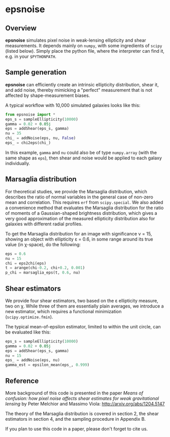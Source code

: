 # epsnoise

## Overview
**epsnoise** simulates pixel noise in weak-lensing ellipticity and shear measurements. It depends mainly on ```numpy```, with some ingredients of ```scipy``` (listed below). Simply place the python file, where the interpreter can find it, e.g. in your ```$PYTHONPATH```.

## Sample generation

**epsnoise** can efficiently create an intrinsic ellipticity distribution, shear it, and add noise, thereby mimicking a "perfect" measurement that is not affected by shape-measurement biases.

A typical workflow with 10,000 simulated galaxies looks like this:

```python
from epsnoise import *
eps_s = sampleEllipticity(10000)
gamma = 0.02 + 0.05j
eps = addShear(eps_s, gamma)
nu = 35
chi_ = addNoise(eps, nu, False)
eps_ = chi2eps(chi_)
```
In this example, ```gamma``` and ```nu``` could also be of type ```numpy.array``` (with the same shape as ```eps```), then shear and noise would be applied to each galaxy individually.

## Marsaglia distribution

For theoretical studies, we provide the Marsaglia distribution, which describes the ratio of normal variables in the general case of non-zero mean and correlation. This requires ```erf``` from ```scipy.special```. We also added a convenience method that evaluates the Marsaglia distribution for the ratio of moments of a Gaussian-shaped brightness distribution, which gives a very good approximation of the measured ellipticity distribution also for galaxies with different radial profiles.

To get the Marsaglia distribution for an image with significance &nu; = 15, showing an object with ellipticity &epsilon; = 0.6, in some range around its true value (in &chi;-space), do the following:
```python
eps = 0.6
nu = 15
chi = eps2chi(eps)
t = arange(chi-0.2, chi+0.2, 0.001)
p_chi = marsaglia_eps(t, 0.6, nu)
```

## Shear estimators

We provide four shear estimators, two based on the &epsilon; ellipticity measure, two on &chi;. While three of them are essentially plain averages, we introduce a new estimator, which requires a functional minimization (```scipy.optimize.fmin```).

The typical mean-of-epsilon estimator, limited to within the unit circle, can be evaluated like this:

```python
eps_s = sampleEllipticity(10000)
gamma = 0.02 + 0.05j
eps = addShear(eps_s, gamma)
nu = 15
eps_ = addNoise(eps, nu)
gamma_est = epsilon_mean(eps_, 0.999)
```

## Reference

More background of this code is presented in the paper 
*Means of confusion: how pixel noise affects shear estimates for weak gravitational lensing* by Peter Melchior and Massimo Viola: http://arxiv.org/abs/1204.5147

The theory of the Marsaglia distribution is covered in section 2, the shear estimators in section 4, and the sampling procedure in Appendix B.

If you plan to use this code in a paper, please don't forget to cite us.